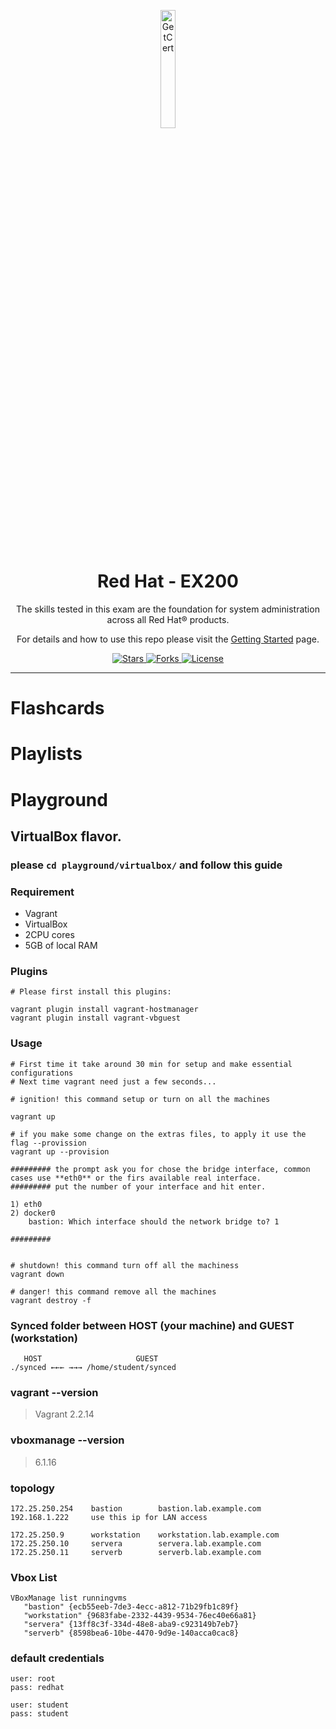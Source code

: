 
<p align="center">
  <img width="22%" src="https://res.cloudinary.com/dkmuc5wf9/image/upload/v1611592207/getcert-brand/image-01_b0sbwl.svg" align="center" alt="GetCert " />
  <h1 align="center">Red Hat - EX200</h1>
  <p align="center">The skills tested in this exam are the foundation for system administration across all Red Hat® products.</p>
  <p align="center">For details and how to use this repo please visit the <a href="https://getcert.org/getting-started">Getting Started</a> page.
  <br />
  <p align="center">
    <a href="https://github.com/getcert/redhat-ex200/stargazers">
      <img alt="Stars" src="https://img.shields.io/github/stars/getcert/redhat-ex200?color=75AADB" />
    </a>
    <a href="https://github.com/getcert/redhat-ex200/network/members">
      <img alt="Forks" src="https://img.shields.io/github/forks/getcert/redhat-ex200?color=75AADB" />
    </a>
    <a href="https://github.com/getcert/redhat-ex200/blob/main/LICENSE">
      <img alt="License" src="https://img.shields.io/github/license/getcert/redhat-ex200" />
    </a>
  </p>
</p>

---

#  

# Flashcards


# Playlists


# Playground

## VirtualBox flavor.

### please `cd playground/virtualbox/` and follow this guide

### Requirement

+  Vagrant
+  VirtualBox
+  2CPU cores
+  5GB of local RAM

### Plugins

```
# Please first install this plugins:

vagrant plugin install vagrant-hostmanager
vagrant plugin install vagrant-vbguest
```

### Usage

```
# First time it take around 30 min for setup and make essential configurations
# Next time vagrant need just a few seconds... 

# ignition! this command setup or turn on all the machines

vagrant up

# if you make some change on the extras files, to apply it use the flag --provission
vagrant up --provision

######### the prompt ask you for chose the bridge interface, common cases use **eth0** or the firs available real interface.
######### put the number of your interface and hit enter.

1) eth0
2) docker0
    bastion: Which interface should the network bridge to? 1

#########


# shutdown! this command turn off all the machiness
vagrant down

# danger! this command remove all the machines
vagrant destroy -f
```

### Synced folder between HOST (your machine) and GUEST (workstation)

```
   HOST                     GUEST
./synced ←←← →→→ /home/student/synced
```

### vagrant --version

> Vagrant 2.2.14

### vboxmanage --version

> 6.1.16

### topology

```
172.25.250.254    bastion        bastion.lab.example.com
192.168.1.222     use this ip for LAN access 

172.25.250.9      workstation    workstation.lab.example.com
172.25.250.10     servera        servera.lab.example.com
172.25.250.11     serverb        serverb.lab.example.com
```

### Vbox List
```
VBoxManage list runningvms
   "bastion" {ecb55eeb-7de3-4ecc-a812-71b29fb1c89f}
   "workstation" {9683fabe-2332-4439-9534-76ec40e66a81}
   "servera" {13ff8c3f-334d-48e8-aba9-c923149b7eb7}
   "serverb" {8598bea6-10be-4470-9d9e-140acca0cac8}
```

### default credentials

```
user: root
pass: redhat

user: student
pass: student
```
